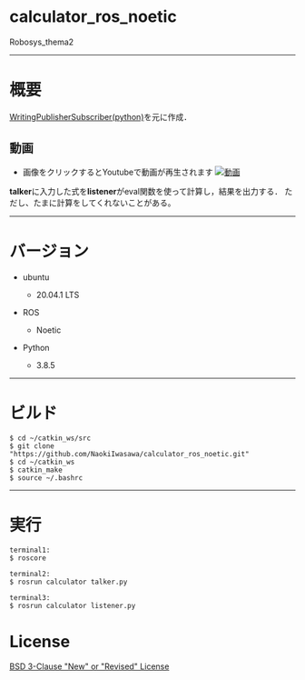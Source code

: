 # calculator_ros_noetic
Robosys_thema2

---
# 概要

[WritingPublisherSubscriber(python)](http://wiki.ros.org/ja/ROS/Tutorials/WritingPublisherSubscriber%28python%29)を元に作成．

## 動画
- 画像をクリックするとYoutubeで動画が再生されます
[![動画](https://user-images.githubusercontent.com/71487860/149426317-0c19dbd5-fc1d-4286-90d2-dac8fe5d45b6.png)](https://youtu.be/myb7oyhUnPA)


**talker**に入力した式を**listener**がeval関数を使って計算し，結果を出力する．
ただし、たまに計算をしてくれないことがある。

---
# バージョン
- ubuntu
  - 20.04.1 LTS

- ROS
  - Noetic

- Python
  - 3.8.5

---
# ビルド

  ```
  $ cd ~/catkin_ws/src
  $ git clone "https://github.com/NaokiIwasawa/calculator_ros_noetic.git"
  $ cd ~/catkin_ws
  $ catkin_make
  $ source ~/.bashrc
  ```
    
---
# 実行

```
terminal1:
$ roscore

terminal2:
$ rosrun calculator talker.py

terminal3:
$ rosrun calculator listener.py
```
# License
[BSD 3-Clause "New" or "Revised" License]("URL")
